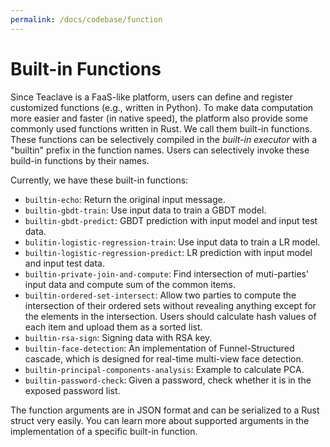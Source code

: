 ```yaml
---
permalink: /docs/codebase/function
---
```


# Built-in Functions

Since Teaclave is a FaaS-like platform, users can define and register customized
functions (e.g., written in Python). To make data computation more easier and
faster (in native speed), the platform also provide some commonly used functions
written in Rust. We call them built-in functions. These functions can be
selectively compiled in the *built-in executor* with a "builtin" prefix in the
function names. Users can selectively invoke these build-in functions by their
names.

Currently, we have these built-in functions:
  - `builtin-echo`: Return the original input message.
  - `builtin-gbdt-train`: Use input data to train a GBDT model.
  - `builtin-gbdt-predict`: GBDT prediction with input model and input test data.
  - `bulitin-logistic-regression-train`: Use input data to train a LR model.
  - `builtin-logistic-regression-predict`: LR prediction with input model and input test data.
  - `builtin-private-join-and-compute`: Find intersection of muti-parties' input
    data and compute sum of the common items.
  - `builtin-ordered-set-intersect`: Allow two parties to compute the
    intersection of their ordered sets without revealing anything except for the
    elements in the intersection. Users should calculate hash values of each item
    and upload them as a sorted list.
  - `builtin-rsa-sign`: Signing data with RSA key.
  - `builtin-face-detection`: An implementation of Funnel-Structured cascade,
    which is designed for real-time multi-view face detection.
  - `builtin-principal-components-analysis`: Example to calculate PCA.
  - `builtin-password-check`: Given a password, check whether it is in the
    exposed password list.
  
The function arguments are in JSON format and can be serialized to a Rust struct
very easily. You can learn more about supported arguments in the implementation
of a specific built-in function.
